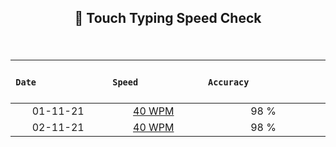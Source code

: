 ## <p align ="center"> 💢 Touch Typing Speed Check </p> 

</br>



| &nbsp; &nbsp;&nbsp; &nbsp; &nbsp; &nbsp; &nbsp; &nbsp; &nbsp; &nbsp; &nbsp; &nbsp; &nbsp; &nbsp; **`Date`** &nbsp; &nbsp;&nbsp; &nbsp; &nbsp; &nbsp; &nbsp; &nbsp; &nbsp; &nbsp; &nbsp;&nbsp; &nbsp; &nbsp; | &nbsp; &nbsp; &nbsp; &nbsp; &nbsp; &nbsp; &nbsp; &nbsp; &nbsp; &nbsp; &nbsp; &nbsp; **`Speed`** &nbsp; &nbsp; &nbsp; &nbsp; &nbsp; &nbsp; &nbsp;&nbsp; &nbsp; &nbsp; &nbsp; &nbsp; &nbsp;|&nbsp; &nbsp; &nbsp; &nbsp; &nbsp;&nbsp; &nbsp; &nbsp; &nbsp; &nbsp; &nbsp; &nbsp; &nbsp;&nbsp; &nbsp; &nbsp; **`Accuracy`** &nbsp; &nbsp;&nbsp; &nbsp; &nbsp; &nbsp; &nbsp; &nbsp; &nbsp; &nbsp;&nbsp; &nbsp; &nbsp; &nbsp; &nbsp; &nbsp;  |
|:-----------:|:-----------:|:-----------:|
| 01-11-21 | [40 WPM](https://github.com/cleanhand/phase-1-Chayan-11/blob/main/Typing%20Speed%20Test%20Challenge/Screenshots/November/01-11-21.md) | 98 % |
| 02-11-21 | [40 WPM](https://github.com/cleanhand/phase-1-Chayan-11/blob/main/Typing%20Speed%20Test%20Challenge/Screenshots/November/02-11-21.md) | 98 % |
